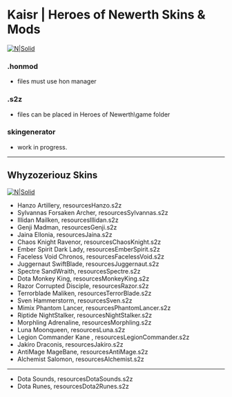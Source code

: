 # Kaisr | Heroes of Newerth Skins & Mods
  
 
[![N|Solid](https://steamuserimages-a.akamaihd.net/ugc/253716559956662500/18ED638E03E44FC02A499A0B370F2DD614FFCAC6/)](https://twitch.tv/kaisrLive)

### .honmod
  - files must use hon manager

### .s2z 
  - files can be placed in Heroes of Newerth\game folder

### skingenerator

 - work in progress.

---
## Whyzozeriouz Skins

[![N|Solid](https://steamuserimages-a.akamaihd.net/ugc/253716559956662500/18ED638E03E44FC02A499A0B370F2DD614FFCAC6/)](https://twitch.tv/whyzozeriouz)

 - Hanzo Artillery, resourcesHanzo.s2z
 - Sylvannas Forsaken Archer, resourcesSylvannas.s2z
 - Illidan Mailken, resourcesIllidan.s2z
 - Genji Madman, resourcesGenji.s2z
 - Jaina Ellonia, resourcesJaina.s2z
 - Chaos Knight Ravenor, resourcesChaosKnight.s2z
 - Ember Spirit Dark Lady, resourcesEmberSpirit.s2z
 - Faceless Void Chronos, resourcesFacelessVoid.s2z
 - Juggernaut SwiftBlade, resourcesJuggernaut.s2z
 - Spectre SandWraith, resourcesSpectre.s2z
 - Dota Monkey King, resourcesMonkeyKing.s2z
 - Razor Corrupted Disciple, resourcesRazor.s2z
 - Terrorblade Maliken, resourcesTerrorBlade.s2z
 - Sven Hammerstorm, resourcesSven.s2z
 - Mimix Phantom Lancer, resourcesPhantomLancer.s2z
 - Riptide NightStalker, resourcesNightStalker.s2z
 - Morphling Adrenaline, resourcesMorphling.s2z
 - Luna Moonqueen, resourcesLuna.s2z
 - Legion Commander Kane , resourcesLegionCommander.s2z
 - Jakiro Draconis, resourcesJakiro.s2z
 - AntiMage MageBane, resourcesAntiMage.s2z
 - Alchemist Salomon, resourcesAlchemist.s2z
 ---
 - Dota Sounds, resourcesDotaSounds.s2z
 - Dota Runes, resourcesDota2Runes.s2z
 
 
